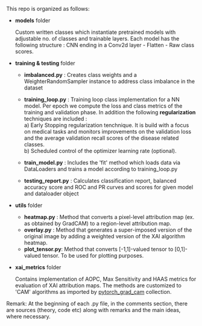 This repo is organized as follows:

- **models** folder <br/>

    Custom written classes which instantiate pretrained models with adjustable no. of classes and trainable layers. Each model has the following structure : CNN ending in a Conv2d layer - Flatten - Raw class scores.

- **training & testing** folder <br/>
    
    - **imbalanced.py** : Creates class weights and a WeighterRandomSampler instance to address class imbalance in the dataset
    - **training_loop.py** : Training loop class implementation for a NN model. Per epoch we compute the loss and class metrics of the training and validation phase.
          In addition the following **regularization** techniques are included : <br/>
          a) Early Stopping regularization tenchnique. It is build with a focus on medical tasks and monitors improvements on the validation loss and the average validation recall scores of the disease related classes. <br/>
          b) Scheduled control of the optimizer learning rate (optional).
          
    - **train_model.py** : Includes the 'fit' method which loads data via DataLoaders and trains a model according to training_loop.py
    - **testing_report.py** : Calculates classification report, balanced accuracy score and ROC and PR curves and scores for given model and dataloader object

- **utils** folder <br/>

    - **heatmap.py** : Method that converts a pixel-level attribution map (ex. as obtained by GradCAM) to a region-level attribution map.
    - **overlay.py** : Method that generates a super-imposed version of the original image by adding a weighted version of the XAI algorithm heatmap.
    - **plot_tensor.py**: Method that converts [-1,1]-valued tensor to [0,1]-valued tensor. To be used for plotting purposes.

- **xai_metrics** folder <br/>
    
    Contains implementation of AOPC, Max Sensitivity and HAAS metrics for evaluation of XAI attribution maps. The methods are customized to 'CAM' algorithms as imported by [pytorch_grad_cam](https://github.com/jacobgil/pytorch-grad-cam) collection.

Remark: At the beginning of each .py file, in the comments section, there are sources (theory, code etc) along with remarks and the main ideas, where necessary.
